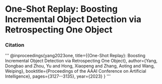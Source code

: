 # One-Shot Replay: Boosting Incremental Object Detection via Retrospecting One Object
### Citation
'''
@inproceedings{yang2023one,
  title={{One-Shot Replay}: Boosting Incremental Object Detection via Retrospecting One Object},
  author={Yang, Dongbao and Zhou, Yu and Hong, Xiaopeng and Zhang, Aoting and Wang, Weiping},
  booktitle={Proceedings of the AAAI Conference on Artificial Intelligence},
  pages={3127--3135},
  year={2023}
}
'''

